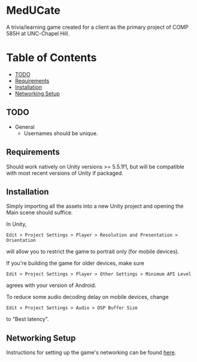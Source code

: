 # MedUCate

A trivia/learning game created for a client as the primary project of COMP 585H at UNC-Chapel Hill.

# Table of Contents
  * [TODO](#TODO)
  * [Requirements](#Requirements)
  * [Installation](#Installation)
  * [Networking Setup](#Networking)

<a name = "TODO"></a>
## TODO
  * General
    * Usernames should be unique.

<a name = "Requirements"></a>
## Requirements
Should work natively on Unity versions >= 5.5.1f1, but will be compatible with most recent versions of Unity if packaged.

<a name = "Installation"></a>
## Installation
Simply importing all the assets into a new Unity project and opening the Main scene should suffice.

In Unity,

    Edit > Project Settings > Player > Resolution and Presentation > Orientation

will allow you to restrict the game to portrait only (for mobile devices).

If you're building the game for older devices, make sure

    Edit > Project Settings > Player > Other Settings > Minimum API Level

agrees with your version of Android.

To reduce some audio decoding delay on mobile devices, change

    Edit > Project Settings > Audio > DSP Buffer Size

to "Best latency".

<a name = "Networking"></a>
## Networking Setup
Instructions for setting up the game's networking can be found [here](Networking/README.md).